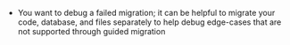   - You want to debug a failed migration; it can be helpful to migrate your code, database, and files separately to help debug edge-cases that are not supported through guided migration
